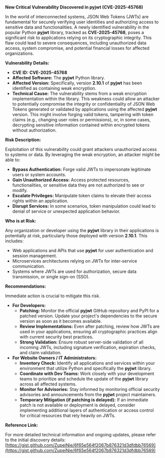 **New Critical Vulnerability Discovered in pyjwt (CVE-2025-45768)**

In the world of interconnected systems, JSON Web Tokens (JWTs) are fundamental for securely verifying user identities and authorizing access to sensitive data and functionalities. A newly identified vulnerability in the popular Python **pyjwt** library, tracked as **CVE-2025-45768**, poses a significant risk to applications relying on its cryptographic integrity. This flaw could lead to severe consequences, including unauthorized data access, system compromise, and potential financial losses for affected organizations.

**Vulnerability Details:**

*   **CVE ID:** **CVE-2025-45768**
*   **Affected Software:** The **pyjwt** Python library.
*   **Affected Version:** Specifically, version **2.10.1** of **pyjwt** has been identified as containing weak encryption.
*   **Technical Cause:** The vulnerability stems from a weak encryption implementation within the library. This weakness could allow an attacker to potentially compromise the integrity or confidentiality of JSON Web Tokens generated or validated by applications using the affected **pyjwt** version. This might involve forging valid tokens, tampering with token claims (e.g., changing user roles or permissions), or, in some cases, decrypting sensitive information contained within encrypted tokens without authorization.

**Risk Description:**

Exploitation of this vulnerability could grant attackers unauthorized access to systems or data. By leveraging the weak encryption, an attacker might be able to:

*   **Bypass Authentication:** Forge valid JWTs to impersonate legitimate users or system accounts.
*   **Gain Unauthorized Access:** Access protected resources, functionalities, or sensitive data they are not authorized to see or modify.
*   **Escalate Privileges:** Manipulate token claims to elevate their access rights within an application.
*   **Disrupt Services:** In some scenarios, token manipulation could lead to denial of service or unexpected application behavior.

**Who is at Risk:**

Any organization or developer using the **pyjwt** library in their applications is potentially at risk, particularly those deployed with version **2.10.1**. This includes:

*   Web applications and APIs that use **pyjwt** for user authentication and session management.
*   Microservices architectures relying on JWTs for inter-service communication.
*   Systems where JWTs are used for authorization, secure data transmission, or single sign-on (SSO).

**Recommendations:**

Immediate action is crucial to mitigate this risk.

*   **For Developers:**
    *   **Patching:** Monitor the official **pyjwt** GitHub repository and PyPI for a patched version. Update your project's dependencies to the secure version as soon as it becomes available.
    *   **Review Implementations:** Even after patching, review how JWTs are used in your applications, ensuring all cryptographic practices align with current security best practices.
    *   **Strong Validation:** Ensure robust server-side validation of all incoming JWTs, including signature verification, expiration checks, and claim validation.
*   **For Website Owners / IT Administrators:**
    *   **Inventory Check:** Identify all applications and services within your environment that utilize Python and specifically the **pyjwt** library.
    *   **Coordinate with Dev Teams:** Work closely with your development teams to prioritize and schedule the update of the **pyjwt** library across all affected systems.
    *   **Monitor for Advisories:** Stay informed by monitoring official security advisories and announcements from the **pyjwt** project maintainers.
    *   **Temporary Mitigation (if patching is delayed):** If an immediate patch is not available or deployment is delayed, consider implementing additional layers of authentication or access control for critical resources that rely heavily on JWTs.

**Reference Link:**

For more detailed technical information and ongoing updates, please refer to the initial discovery details:
[https://gist.github.com/ZupeiNie/6f65e564f2067b876321d3dfdbb76569](https://gist.github.com/ZupeiNie/6f65e564f2067b876321d3dfdbb76569)